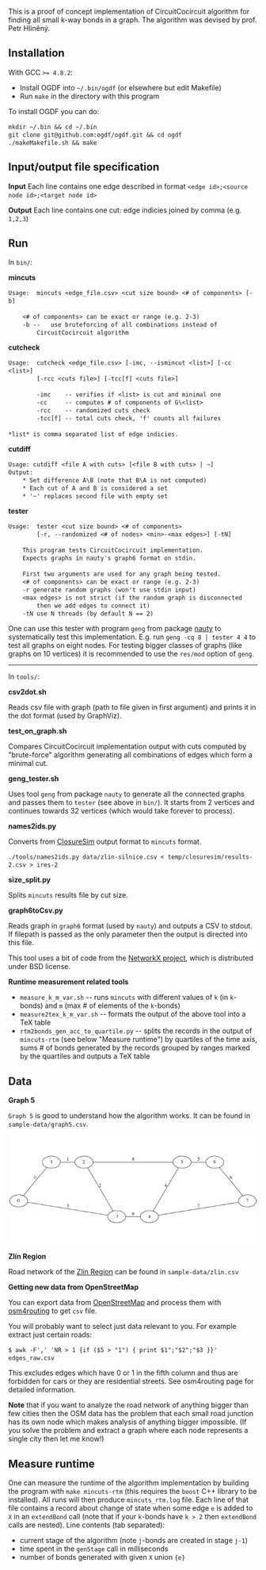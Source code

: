 This is a proof of concept implementation of CircuitCocircuit algorithm for finding all small k-way bonds in a graph. The algorithm was devised by prof. Petr Hliněný.

Installation
------------

With GCC `>= 4.8.2`:

* Install OGDF into `~/.bin/ogdf` (or elsewhere but edit Makefile)
* Run `make` in the directory with this program

To install OGDF you can do:

	mkdir ~/.bin && cd ~/.bin
	git clone git@github.com:ogdf/ogdf.git && cd ogdf
	./makeMakefile.sh && make


Input/output file specification
-------------------------------

**Input** Each line contains one edge described in format `<edge id>;<source node id>;<target node id>`

**Output** Each line contains one cut: edge indicies joined by comma (e.g. `1,2,3`)

Run
---

In `bin/`:

**mincuts**

	Usage:	mincuts <edge_file.csv> <cut size bound> <# of components> [-b]

		<# of components> can be exact or range (e.g. 2-3)
		-b --	use bruteforcing of all combinations instead of
			CircuitCocircuit algorithm


**cutcheck**

	Usage:	cutcheck <edge_file.csv> [-imc, --ismincut <list>] [-cc <list>]
			[-rcc <cuts file>] [-tcc[f] <cuts file>]

			-imc    -- verifies if <list> is cut and minimal one
			-cc     -- computes # of components of G\<list>
			-rcc    -- randomized cuts check
			-tcc[f] -- total cuts check, 'f' counts all failures

	*list* is comma separated list of edge indicies.

**cutdiff**

	Usage: cutdiff <file A with cuts> [<file B with cuts> | ~]
	Output:
		* Set difference A\B (note that B\A is not computed)
		* Each cut of A and B is considered a set
		* '~' replaces second file with empty set

**tester**

	Usage:	tester <cut size bound> <# of components>
			[-r, --randomized <# of nodes> <min>-<max edges>] [-tN]

		This program tests CircuitCocircuit implementation.
		Expects graphs in nauty's graph6 format on stdin.

		First two arguments are used for any graph being tested.
		<# of components> can be exact or range (e.g. 2-3)
		-r generate random graphs (won't use stdin input)
		<max edges> is not strict (if the random graph is disconnected
			then we add edges to connect it)
		-tN use N threads (by default N == 2)

One can use this tester with program `geng` from package [nauty](http://pallini.di.uniroma1.it/) to systematically test this implementation. E.g. run `geng -cq 8 | tester 4 4` to test all graphs on eight nodes. For testing bigger classes of graphs (like graphs on 10 vertices) it is recommended to use the `res/mod` option of `geng`.

-----------

In `tools/`:

**csv2dot.sh**

Reads csv file with graph (path to file given in first argument) and prints it in the dot format (used by GraphViz).

**test_on_graph.sh**

Compares CircuitCocircuit implementation output with cuts computed by "brute-force" algorithm generating all combinations of edges which form a minimal cut.

**geng_tester.sh**

Uses tool `geng` from package `nauty` to generate all the connected graphs and passes them to `tester` (see above in `bin/`). It starts from 2 vertices and continues towards 32 vertices (which would take forever to process).

**names2ids.py**

Converts from [ClosureSim](http://www.fi.muni.cz/~xsvobo38/closuresim/) output format to `mincuts` format.

	./tools/names2ids.py data/zlin-silnice.csv < temp/closuresim/results-2.csv > ires-2


**size_split.py**

Splits `mincuts` results file by cut size.

**graph6toCsv.py**

Reads graph in `graph6` format (used by `nauty`) and outputs a CSV to stdout. If filepath is passed as the only parameter then the output is directed into this file.

This tool uses a bit of code from the [NetworkX project](https://networkx.github.io/), which is distributed under BSD license.

**Runtime measurement related tools**

* `measure_k_m_var.sh` -- runs `mincuts` with different values of `k` (in `k`-bonds) and `m` (max # of elements of the `k`-bonds)
* `measure2tex_k_m_var.sh` -- formats the output of the above tool into a TeX table
* `rtm2bonds_gen_acc_to_quartile.py` -- splits the records in the output of `mincuts-rtm` (see below "Measure runtime") by quartiles of the time axis, sums # of bonds generated by the records grouped by ranges marked by the quartiles and outputs a TeX table

Data
----

**Graph 5**

`Graph 5` is good to understand how the algorithm works. It can be found in `sample-data/graph5.csv`.

![Graph 5](sample-data/graph5.png)

**Zlín Region**

Road network of the [Zlín Region](http://en.wikipedia.org/wiki/Zl%C3%ADn_Region) can be found in `sample-data/zlin.csv`

**Getting new data from OpenStreetMap**

You can export data from [OpenStreetMap](https://www.openstreetmap.org/) and process them with [osm4routing](https://github.com/Tristramg/osm4routing) to get `csv` file.

You will probably want to select just data relevant to you. For example extract just certain roads:

	$ awk -F',' 'NR > 1 {if ($5 > "1") { print $1";"$2";"$3 }}' edges_raw.csv

This excludes edges which have 0 or 1 in the fifth column and thus are forbidden for cars or they are residential streets. See osm4routing page for detailed information.

**Note** that if you want to analyze the road network of anything bigger than few cities then the OSM data has the problem that each small road junction has its own node which makes analysis of anything bigger impossible. (If you solve the problem and extract a graph where each node represents a single city then let me know!)

Measure runtime
---------------

One can measure the runtime of the algorithm implementation by building the program with `make mincuts-rtm` (this requires the `boost` C++ library to be installed). All runs will then produce `mincuts_rtm.log` file. Each line of that file contains a record about change of state when some edge `e` is added to `X` in an `extendBond` call (note that if your `k`-bonds have `k > 2` then `extendBond` calls are nested). Line contents (tab separated):

* current stage of the algorithm (note `j`-bonds are created in stage `j-1`)
* time spent in the `genStage` call in milliseconds
* number of bonds generated with given `X` union `{e}`
